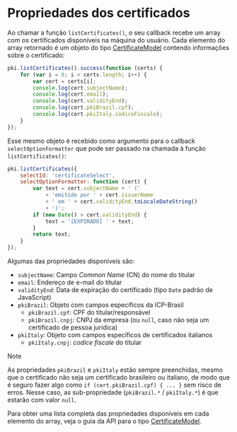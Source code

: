 ﻿# Propriedades dos certificados

Ao chamar a função `listCertificates()`, o seu callback recebe um array com os certificados disponíveis na máquina do usuário.
Cada elemento do array retornado é um objeto do tipo
[CertificateModel](https://docs.lacunasoftware.com/pt-br/content/typedocs/web-pki/interfaces/_lacuna_web_pki_d_.certificatemodel.html)
contendo informações sobre o certificado:

```javascript
pki.listCertificates().success(function (certs) {
    for (var i = 0; i < certs.length; i++) {
		var cert = certs[i];
		console.log(cert.subjectName);
		console.log(cert.email);
		console.log(cert.validityEnd);
		console.log(cert.pkiBrazil.cpf);
		console.log(cert.pkiItaly.codiceFiscale);
	}
});
```

Esse mesmo objeto é recebido como argumento para o callback `selectOptionFormatter` que pode ser passado na chamada à função `listCertificates()`:

```javascript
pki.listCertificates({
	selectId: 'certificateSelect',
	selectOptionFormatter: function (cert) {
		var text = cert.subjectName + ' ('
			+ 'emitido por ' + cert.issuerName
			+ ' em ' + cert.validityEnd.toLocaleDateString()
			+ ')';
		if (new Date() > cert.validityEnd) {
			text = '[EXPIRADO] ' + text;
		}
		return text;
	}
});
```

Algumas das propriedades disponíveis são:

* `subjectName`: Campo *Common Name* (CN) do nome do titular
* `email`: Endereço de e-mail do titular
* `validityEnd`: Data de expiração do certificado (tipo `Date` padrão de JavaScript)
* `pkiBrazil`: Objeto com campos específicos da ICP-Brasil
  * `pkiBrazil.cpf`: CPF do titular/responsável
  * `pkiBrazil.cnpj`: CNPJ da empresa (ou `null`, caso não seja um certificado de pessoa jurídica)
* `pkiItaly`: Objeto com campos específicos de certificados italianos
  * `pkiItaly.cnpj`: *codice fiscale* do titular

> [!NOTE]
> As propriedades `pkiBrazil` e `pkiItaly` estão sempre preenchidas, mesmo que o certificado não seja um certificado brasileiro ou italiano,
> de modo que é seguro fazer algo como `if (cert.pkiBrazil.cpf) { ... }` sem risco de erros. Nesse caso, as sub-propriedade (`pkiBrazil.*` /
> `pkiItaly.*`) é que estarão com valor `null`.

Para obter uma lista completa das propriedades disponíveis em cada elemento do array, veja o guia da API para o tipo
[CertificateModel](https://docs.lacunasoftware.com/pt-br/content/typedocs/web-pki/interfaces/_lacuna_web_pki_d_.certificatemodel.html).

